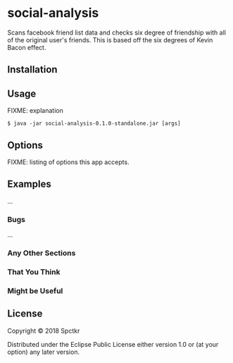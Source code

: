 # social-analysis

Scans facebook friend list data and checks six degree of friendship with all of the original user's friends. This is based off the six degrees of Kevin Bacon effect.

## Installation



## Usage

FIXME: explanation

    $ java -jar social-analysis-0.1.0-standalone.jar [args]

## Options

FIXME: listing of options this app accepts.

## Examples

...

### Bugs

...

### Any Other Sections
### That You Think
### Might be Useful

## License

Copyright © 2018 Spctkr

Distributed under the Eclipse Public License either version 1.0 or (at
your option) any later version.
